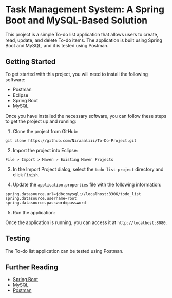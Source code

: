 # Task Management System: A Spring Boot and MySQL-Based Solution

This project is a simple To-do list application that allows users to create, read, update, and delete To-do items. The application is built using Spring Boot and MySQL, and it is tested using Postman.

## Getting Started

To get started with this project, you will need to install the following software:

* Postman
* Eclipse
* Spring Boot
* MySQL

Once you have installed the necessary software, you can follow these steps to get the project up and running:

1. Clone the project from GitHub:

```
git clone https://github.com/Niraaaliii/To-Do-Project.git
```

2. Import the project into Eclipse:

```
File > Import > Maven > Existing Maven Projects
```

3. In the Import Project dialog, select the `todo-list-project` directory and click `Finish`.

4. Update the `application.properties` file with the following information:

```
spring.datasource.url=jdbc:mysql://localhost:3306/todo_list
spring.datasource.username=root
spring.datasource.password=password
```

5. Run the application:

Once the application is running, you can access it at `http://localhost:8080`.

## Testing

The To-do list application can be tested using Postman. 

## Further Reading

* [Spring Boot](https://spring.io/projects/spring-boot)
* [MySQL](https://www.mysql.com/)
* [Postman](https://www.postman.com/)
